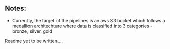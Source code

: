 ## Notes:
 - Currently, the target of the pipelines is an aws S3 bucket which follows a medallion architechture where data is classified into 3 categories - bronze, silver, gold

Readme yet to be written....
